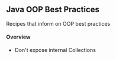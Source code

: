 ## Java OOP Best Practices
Recipes that inform on OOP best practices

<h4>Overview</h4>
<ul>
<li>Don't expose internal Collections</li>
</ul>
